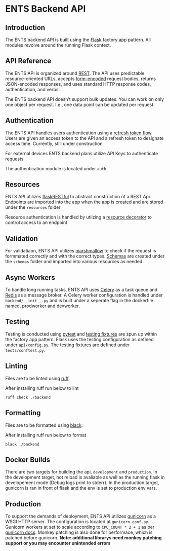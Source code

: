# ENTS Backend API

## Introduction

The ENTS backend API is built using the [Flask](https://flask.palletsprojects.com/en/3.0.x/) factory app pattern. All modules revolve around the running Flask context.

## API Reference

The ENTS API is organized around [REST](https://en.wikipedia.org/wiki/REST). The API uses predictable resource-oriented URLs, accepts [form-encoded](https://en.wikipedia.org/wiki/POST_(HTTP)#Use_for_submitting_web_forms) request bodies, returns JSON-encoded responses, and uses standard HTTP response codes, authentication, and verbs.

The ENTS backend API doesn’t support bulk updates. You can work on only one object per request. I.e., one data point can be updated per request.

## Authentication

The ENTS API handles users authentication using a [refresh token flow](https://cloudentity.com/developers/basics/oauth-grant-types/refresh-token-flow/). Users are given an access token to the API and a refresh token to designate access time. Currently, still under construction

For external devices ENTS backend plans utilize API Keys to authenticate requests

The authentication module is located under `auth`

## Resources

ENTS API utilizes [flaskRESTful](https://flask-restful.readthedocs.io/en/latest/) to abstract construction of a REST Api. Endpoints are imported into the app when the app is created and are stored under the `resources` folder

Resource authentication is handled by utilzing a [resource decorator](https://marshmallow.readthedocs.io/en/stable/quickstart.html#declaring-schemas) to control access to an endpoint

## Validation

For validatiaon, ENTS API utilizes [marshmallow](https://marshmallow.readthedocs.io/en/stable/index.html) to check if the request is formmated correctly and with the correct types. [Schemas](https://marshmallow.readthedocs.io/en/stable/quickstart.html#declaring-schemas) are created under the `schemas` folder and imported into various resources as needed.

## Async Workers

To handle long running tasks, ENTS API uses [Celery](https://docs.celeryq.dev/en/stable/getting-started/introduction.html) as a task queue and [Redis](https://redis.io/) as a message broker. A Celery worker configuration is handled under `backend/__init__.py` and is built under a seperate flag in the dockerfile named, prodworker and devworker.

## Testing

Testing is conducted using [pytest](https://github.com/pytest-dev/pytest) and [testing fixtures](https://flask.palletsprojects.com/en/3.0.x/testing/) are spun up within the factory app pattern. Flask uses the testing configuration as defined under `api/config.py`. The testing fixtures are defined under `tests/conftest.py`.

## Linting

Files are to be linted using [ruff](https://docs.astral.sh/ruff/).

After installing ruff run below to lint

```console
ruff check ./backend
```


## Formatting

Files are to be formatted using [black](https://github.com/psf/black).

After installing ruff run below to format

```console
black ./backend
```

## Docker Builds

There are two targets for building the api, `development` and `production`. In the development target, hot reload is avaliable as well as the running flask in developement mode (Debug logs print to stderr). In the production target, gunicorn is ran in front of flask and the env is set to production env vars.

## Production

To support the demands of deployment, ENTS API utilizes [gunicorn](https://gunicorn.org/) as a WSGI HTTP server. The configuration is located at `gunicorn.conf.py`. Gunicorn workers at set to scale according to `CPU_COUNT * 2 + 1` as per [gunicorn docs](https://docs.gunicorn.org/en/latest/design.html#how-many-workers). Monkey patching is also done for performace, which is patched before gunicorn. **Note: additional librarys need monkey patching support or you may encounter unintended errors**



